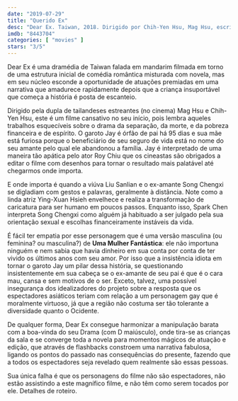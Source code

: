 ```yaml
---
date: "2019-07-29"
title: "Querido Ex"
desc: "Dear Ex. Taiwan, 2018. Dirigido por Chih-Yen Hsu, Mag Hsu, escrito por Mag Hsu, Shih-yuan Lu. Com Roy Chiu, Ying-Xuan Hsieh, Spark Chen. Assistido na Netflix."
imdb: "8443704"
categories: [ "movies" ]
stars: "3/5"
---
```

Dear Ex é uma dramédia de Taiwan falada em mandarim filmada em torno de uma estrutura inicial de comédia romântica misturada com novela, mas em seu núcleo esconde a oportunidade de atuações premiadas em uma narrativa que amadurece rapidamente depois que a criança insuportável que começa a história é posta de escanteio.

Dirigido pela dupla de tailandeses estreantes (no cinema) Mag Hsu e Chih-Yen Hsu, este é um filme cansativo no seu início, pois lembra aqueles trabalhos esquecíveis sobre o drama da separação, da morte, e da pobreza financeira e de espírito. O garoto Jay é órfão de pai há 95 dias e sua mãe está furiosa porque o beneficiário de seu seguro de vida está no nome do seu amante pelo qual ele abandonou a família. Jay é interpretado de uma maneira tão apática pelo ator Roy Chiu que os cineastas são obrigados a editar o filme com desenhos para tornar o resultado mais palatável até chegarmos onde importa.

E onde importa é quando a viúva Liu Sanlian e o ex-amante Song Chengxi se digladiam com gestos e palavras, geralmente à distância. Note como a linda atriz Ying-Xuan Hsieh envelhece e realiza a transformação de caricatura para ser humano em poucos passos. Enquanto isso, Spark Chen interpreta Song Chengxi como alguém já habituado a ser julgado pela sua orientação sexual e escolhas financeiramente instáveis da vida.

É fácil ter empatia por esse personagem que é uma versão masculina (ou feminina? ou masculina?) de **Uma Mulher Fantástica**: ele não importuna ninguém e nem sabia que havia dinheiro em sua conta por conta de ter vivido os últimos anos com seu amor. Por isso que a insistência idiota em tornar o garoto Jay um pilar dessa história, se questionando insistentemente em sua cabeça se o ex-amante de seu pai é que é o cara mau, cansa e sem motivos de o ser. Exceto, talvez, uma possível insegurança dos idealizadores do projeto sobre a resposta que os espectadores asiáticos teriam com relação a um personagem gay que é moralmente virtuoso, já que a região não costuma ser tão tolerante a diversidade quanto o Ocidente.

De qualquer forma, Dear Ex consegue harmonizar a manipulação barata com a boa-vinda do seu Drama (com D maiúsculo), onde tira-se as crianças da sala e se converge toda a novela para momentos mágicos de atuação e edição, que através de flashbacks constroem uma narrativa fabulosa, ligando os pontos do passado nas consequências do presente, fazendo que a todos os espectadores seja revelado quem realmente são essas pessoas.

Sua única falha é que os personagens do filme não são espectadores, não estão assistindo a este magnífico filme, e não têm como serem tocados por ele. Detalhes de roteiro.
